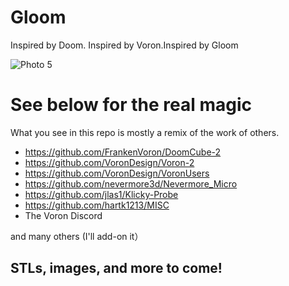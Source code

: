 # Gloom
Inspired by Doom. Inspired by Voron.Inspired by Gloom

![Photo 5](Images/exploded.png?raw=true "Photo 5")



# See below for the real magic
What you see in this repo is mostly a remix of the work of others.

- https://github.com/FrankenVoron/DoomCube-2
- https://github.com/VoronDesign/Voron-2
- https://github.com/VoronDesign/VoronUsers
- https://github.com/nevermore3d/Nevermore_Micro
- https://github.com/jlas1/Klicky-Probe
- https://github.com/hartk1213/MISC
- The Voron Discord

and many others (I'll add-on it）

## STLs, images, and more to come!
